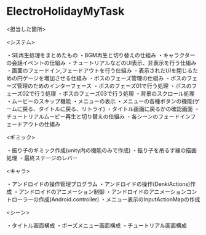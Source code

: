 # ElectroHolidayMyTask
<担当した箇所>

<システム>

・SE再生処理をまとめたもの
・BGM再生と切り替えの仕組み
・キャラクターの会話イベントの仕組み
・チュートリアルなどのUI表示、非表示を行う仕組み
・画面のフェードイン,フェードアウトを行う仕組み
・表示されたUIを閉じるための円ゲージを増加させる仕組み
・ボスのフェーズ管理の仕組み
・ボスのフェーズ管理のためのインターフェース
・ボスのフェーズ01で行う処理
・ボスのフェーズ02で行う処理
・ボスのフェーズ03で行う処理
・背景のスクロール処理
・ムービーのスキップ機能
・メニューの表示
・メニューの各種ボタンの機能(ゲームに戻る、タイトルに戻る、リトライ)
・タイトル画面に戻るかの確認画面
・チュートリアルムービー再生と切り替えの仕組み
・各シーンのフェードインフェードアウトの仕組み

<ギミック>

・振り子のギミック作成(unity内の機能のみで作成)
・振り子を吊るす線の描画処理
・最終ステージのレバー

<キャラ>

・アンドロイドの操作管理プログラム
・アンドロイドの操作(DenkiActions)作成
・アンドロイドのアニメーション制御
・アンドロイドのアニメーションコントローラーの作成(Android.controller)
・メニュー表示のInputActionMapの作成

<シーン>

・タイトル画面構成
・ポーズメニュー画面構成
・チュートリアル画面構成
